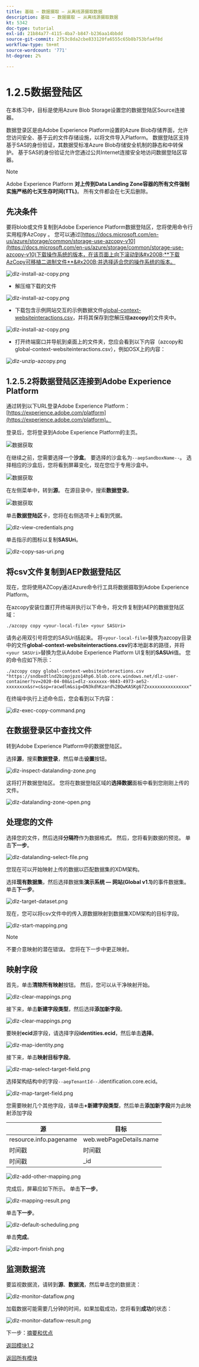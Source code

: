 ```yaml
---
title: 基础 — 数据摄取 — 从离线源摄取数据
description: 基础 — 数据摄取 — 从离线源摄取数据
kt: 5342
doc-type: tutorial
exl-id: 21b84a77-4115-4ba7-b847-b236aa14bbdd
source-git-commit: 2f53c8da2cbe833120fa6555c65b8b753bfa4f8d
workflow-type: tm+mt
source-wordcount: '771'
ht-degree: 2%

---
```


# 1.2.5数据登陆区

在本练习中，目标是使用Azure Blob Storage设置您的数据登陆区Source连接器。

数据登录区是由Adobe Experience Platform设置的Azure Blob存储界面，允许您访问安全、基于云的文件存储设施，以将文件导入Platform。 数据登陆区支持基于SAS的身份验证，其数据受标准Azure Blob存储安全机制的静态和中转保护。 基于SAS的身份验证允许您通过公共Internet连接安全地访问数据登陆区容器。

>[!NOTE]
>
> Adobe Experience Platform **对上传到Data Landing Zone容器的所有文件强制实施严格的七天生存时间(TTL)**。 所有文件都会在七天后删除。


## 先决条件

要将blob或文件复制到Adobe Experience Platform数据登陆区，您将使用命令行实用程序AzCopy 。 您可以通过[https://docs.microsoft.com/en-us/azure/storage/common/storage-use-azcopy-v10](https://docs.microsoft.com/en-us/azure/storage/common/storage-use-azcopy-v10)下载操作系统的版本，在该页面上向下滚动到&#x200B;**下载AzCopy可移植二进制文件**&#x200B;并选择适合您的操作系统的版本。

![dlz-install-az-copy.png](./images/dlzinstallazcopy.png)

- 解压缩下载的文件

![dlz-install-az-copy.png](./images/dlz1.png)

- 下载包含示例网站交互的示例数据文件[global-context-websiteinteractions.csv](./../../../assets/csv/data-ingestion/global-context-websiteinteractions.csv)，并将其保存到您解压缩&#x200B;**azcopy**&#x200B;的文件夹中。

![dlz-install-az-copy.png](./images/dlz2.png)

- 打开终端窗口并导航到桌面上的文件夹，您应会看到以下内容（azcopy和global-context-websiteinteractions.csv），例如OSX上的内容：

![dlz-unzip-azcopy.png](./images/dlzunzipazcopy.png)

## 1.2.5.2将数据登陆区连接到Adobe Experience Platform

通过转到以下URL登录Adobe Experience Platform： [https://experience.adobe.com/platform](https://experience.adobe.com/platform)。

登录后，您将登录到Adobe Experience Platform的主页。

![数据获取](./images/home.png)

在继续之前，您需要选择一个&#x200B;**沙盒**。 要选择的沙盒名为``--aepSandboxName--``。  选择相应的沙盒后，您将看到屏幕变化，现在您位于专用沙盒中。

![数据获取](./images/sb1.png)

在左侧菜单中，转到&#x200B;**源**。 在源目录中，搜索&#x200B;**数据登录**。

![数据获取](./images/sourcesdlz.png)

单击&#x200B;**数据登陆区**&#x200B;卡，您将在右侧选项卡上看到凭据。

![dlz-view-credentials.png](./images/dlzviewcredentials.png)

单击指示的图标以复制&#x200B;**SASUri**。

![dlz-copy-sas-uri.png](./images/dlzcopysasuri.png)

## 将csv文件复制到AEP数据登陆区

现在，您将使用AZCopy通过Azure命令行工具将数据摄取到Adobe Experience Platform。

在azcopy安装位置打开终端并执行以下命令，将文件复制到AEP的数据登陆区域：

``./azcopy copy <your-local-file> <your SASUri>``

请务必用双引号将您的SASUri括起来。 将`<your-local-file>`替换为azcopy目录中的文件&#x200B;**global-context-websiteinteractions.csv**&#x200B;的本地副本的路径，并将`<your SASUri>`替换为您从Adobe Experience Platform UI复制的&#x200B;**SASUri**&#x200B;值。 您的命令应如下所示：

```command
./azcopy copy global-context-websiteinteractions.csv "https://sndbxdtlnd2bimpjpzo14hp6.blob.core.windows.net/dlz-user-container?sv=2020-04-08&si=dlz-xxxxxxx-9843-4973-ae52-xxxxxxxx&sr=c&sp=racwdlm&sig=DN3kdhKzard%2BQwKASKg67Zxxxxxxxxxxxxxxxx"
```

在终端中执行上述命令后，您会看到以下内容：

![dlz-exec-copy-command.png](./images/dlzexeccopycommand.png)

## 在数据登录区中查找文件

转到Adobe Experience Platform中的数据登陆区。

选择&#x200B;**源**，搜索&#x200B;**数据登录**，然后单击&#x200B;**设置**&#x200B;按钮。

![dlz-inspect-datalanding-zone.png](./images/dlzinspectdatalandingzone.png)

这将打开数据登陆区。 您将在数据登陆区域的&#x200B;**选择数据**&#x200B;面板中看到您刚刚上传的文件。

![dlz-datalanding-zone-open.png](./images/dlzdatalandingzoneopen.png)

## 处理您的文件

选择您的文件，然后选择&#x200B;**分隔符**&#x200B;作为数据格式。 然后，您将看到数据的预览。 单击&#x200B;**下一步**。

![dlz-datalanding-select-file.png](./images/dlzdatalandingselectfile.png)

您现在可以开始映射上传的数据以匹配数据集的XDM架构。

选择&#x200B;**现有数据集**，然后选择数据集&#x200B;**演示系统 — 网站(Global v1.1)**&#x200B;的事件数据集。 单击&#x200B;**下一步**。

![dlz-target-dataset.png](./images/dlztargetdataset.png)

现在，您可以将csv文件中的传入源数据映射到数据集XDM架构的目标字段。

![dlz-start-mapping.png](./images/dlzstartmapping.png)

>[!NOTE]
>
> 不要介意映射的潜在错误。 您将在下一步中更正映射。

## 映射字段

首先，单击&#x200B;**清除所有映射**&#x200B;按钮。 然后，您可以从干净映射开始。

![dlz-clear-mappings.png](./images/mappings1.png)

接下来，单击&#x200B;**新建字段类型**，然后选择&#x200B;**添加新字段**。

![dlz-clear-mappings.png](./images/dlzclearmappings.png)

要映射&#x200B;**ecid**&#x200B;源字段，请选择字段&#x200B;**identities.ecid**，然后单击&#x200B;**选择**。

![dlz-map-identity.png](./images/dlzmapidentity.png)

接下来，单击&#x200B;**映射目标字段**。

![dlz-map-select-target-field.png](./images/dlzmapselecttargetfield.png)

选择架构结构中的字段``--aepTenantId--``.identification.core.ecid。

![dlz-map-target-field.png](./images/dlzmaptargetfield.png)

您需要映射几个其他字段，请单击&#x200B;**+新建字段类型**，然后单击&#x200B;**添加新字段**&#x200B;并为此映射添加字段

| 源 | 目标 |
|---|---|
| resource.info.pagename | web.webPageDetails.name |
| 时间戳 | 时间戳 |
| 时间戳 | _id |

![dlz-add-other-mapping.png](./images/dlzaddothermapping.png)

完成后，屏幕应如下所示。 单击&#x200B;**下一步**。

![dlz-mapping-result.png](./images/dlzmappingresult.png)

单击&#x200B;**下一步**。

![dlz-default-scheduling.png](./images/dlzdefaultscheduling.png)

单击&#x200B;**完成**。

![dlz-import-finish.png](./images/dlzimportfinish.png)

## 监测数据流

要监视数据流，请转到&#x200B;**源**、**数据流**，然后单击您的数据流：

![dlz-monitor-dataflow.png](./images/dlzmonitordataflow.png)

加载数据可能需要几分钟的时间，如果加载成功，您将看到&#x200B;**成功**&#x200B;的状态：

![dlz-monitor-dataflow-result.png](./images/dlzmonitordataflowresult.png)

下一步：[摘要和优点](./summary.md)

[返回模块1.2](./data-ingestion.md)

[返回所有模块](../../../overview.md)
